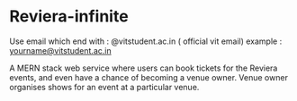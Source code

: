 # Reviera-infinite

Use email which end with : @vitstudent.ac.in ( official vit email) 
example : yourname@vitstudent.ac.in

A MERN stack web service where users can book tickets for the Reviera events, and even have a chance of becoming a venue owner. Venue owner organises shows for an event at a particular venue.
 
